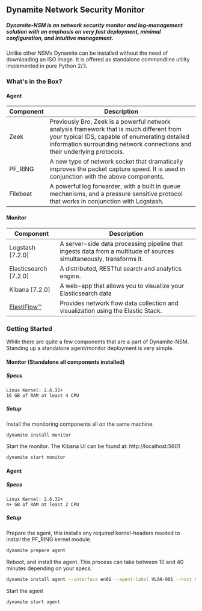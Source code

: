 ## Dynamite Network Security Monitor

[dynamite-logo]: img/dynamite_182x44.png

##### Dynamite-NSM is an network security monitor and log-management solution with an emphasis on *very* fast deployment, minimal configuration, and intuitive management.

Unlike other NSMs Dynamite can be installed without the need of downloading an ISO image. It is offered as standalone commandline utility implemented in pure Python 2/3.

### What's in the Box?

#### Agent
| Component   | Description                                                                                                                                                                                                           |
|-------------|-----------------------------------------------------------------------------------------------------------------------------------------------------------------------------------------------------------------------|
| Zeek        | Previously Bro, Zeek is a powerful network analysis framework that is much different from your typical IDS, capable of enumerating detailed information surrounding network connections and their underlying protocols.                                      |
| PF_RING     | A new type of network socket that dramatically improves the packet capture speed. It is used in conjunction with the above components.                                                                                |
| Filebeat    | A powerful log forwarder, with a built in queue mechanisms, and a pressure sensitive protocol that works in conjunction with Logstash.                                                                                |


#### Monitor

| Component                                              | Description                                                                                                         |
|--------------------------------------------------------|---------------------------------------------------------------------------------------------------------------------|
| Logstash [7.2.0]                                       | A server-side data processing pipeline that ingests data from a multitude of sources simultaneously, transforms it. |
| Elasticsearch [7.2.0]                                  | A distributed, RESTful search and analytics engine.                                                            |
| Kibana [7.2.0]                                         | A web-app that allows you to visualize your Elasticsearch data                                                      |
| [ElastiFlow™](https://github.com/robcowart/elastiflow) | Provides network flow data collection and visualization using the Elastic Stack.                                    |


### Getting Started

While there are quite a few components that are a part of Dynamite-NSM. Standing up a standalone agent/monitor deployment is very simple.

#### Monitor (Standalone all components installed)

##### Specs
```
Linux Kernel: 2.6.32+
16 GB of RAM at least 4 CPU
```
##### Setup

Install the monitoring components all on the same machine.
```bash
dynamite install monitor
```

Start the monitor. The Kibana UI can be found at: http://localhost:5601
```bash
dynamite start monitor
```

#### Agent

##### Specs
```
Linux Kernel: 2.6.32+
4+ GB of RAM at least 2 CPU
```

##### Setup
Prepare the agent, this installs any required kernel-headers needed to install the PF_RING kernel module. 

```bash
dynamite prepare agent
```

Reboot, and install the agent. This process can take between 10 and 40 minutes depending on your specs.

```bash
dynamite install agent --interface en01 --agent-label VLAN-001 --host my-monitor-host-or-ip.local --port 5044
```

Start the agent
```bash
dynamite start agent
```